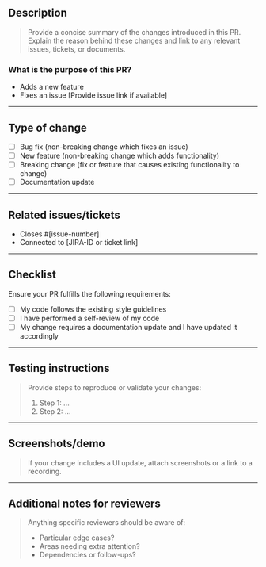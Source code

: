 ## Description

> Provide a concise summary of the changes introduced in this PR.
> Explain the reason behind these changes and link to any relevant issues, tickets, or documents.


### What is the purpose of this PR?
- Adds a new feature
- Fixes an issue [Provide issue link if available]
  
---

## Type of change
- [ ] Bug fix (non-breaking change which fixes an issue)
- [ ] New feature (non-breaking change which adds functionality)
- [ ] Breaking change (fix or feature that causes existing functionality to change)
- [ ] Documentation update

---

## Related issues/tickets

- Closes #[issue-number]
- Connected to [JIRA-ID or ticket link]

---

## Checklist

Ensure your PR fulfills the following requirements:
- [ ] My code follows the existing style guidelines
- [ ] I have performed a self-review of my code
- [ ] My change requires a documentation update and I have updated it accordingly

---

## Testing instructions

> Provide steps to reproduce or validate your changes:
> 1. Step 1: ...
> 2. Step 2: ...

---

## Screenshots/demo

> If your change includes a UI update, attach screenshots or a link to a recording.

---

## Additional notes for reviewers

> Anything specific reviewers should be aware of:
> - Particular edge cases?
> - Areas needing extra attention?
> - Dependencies or follow-ups?

